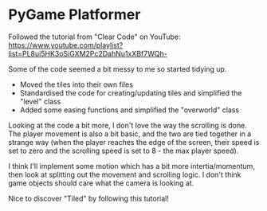 # PyGame Platformer

Followed the tutorial from "Clear Code" on YouTube: https://www.youtube.com/playlist?list=PL8ui5HK3oSiGXM2Pc2DahNu1xXBf7WQh-

Some of the code seemed a bit messy to me so started tidying up.
- Moved the tiles into their own files
- Standardised the code for creating/updating tiles and simplified the "level" class
- Added some easing functions and simplified the "overworld" class

Looking at the code a bit more, I don't love the way the scrolling is done. The player movement is also a bit basic, and the two are tied together in a strange way (when the player reaches the edge of the screen, their speed is set to zero and the scrolling speed is set to 8 - the max player speed).

I think I'll implement some motion which has a bit more intertia/momentum, then look at splitting out the movement and scrolling logic. I don't think game objects should care what the camera is looking at.

Nice to discover "Tiled" by following this tutorial!
 
